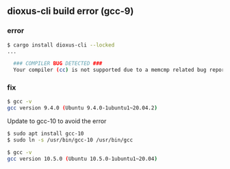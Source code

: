 ## dioxus-cli build error (gcc-9)

### error
```bash
$ cargo install dioxus-cli --locked
...

  ### COMPILER BUG DETECTED ###
  Your compiler (cc) is not supported due to a memcmp related bug reported in https://gcc.gnu.org/bugzilla/show_bug.cgi?id=95189. We strongly recommend against using this compiler.
```

### fix
```bash
$ gcc -v
gcc version 9.4.0 (Ubuntu 9.4.0-1ubuntu1~20.04.2)
```

Update to gcc-10 to avoid the error

```bash
$ sudo apt install gcc-10
$ sudo ln -s /usr/bin/gcc-10 /usr/bin/gcc

$ gcc -v
gcc version 10.5.0 (Ubuntu 10.5.0-1ubuntu1~20.04)
```

